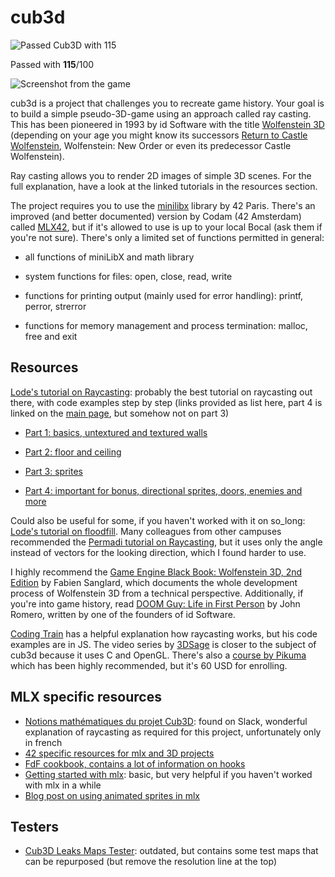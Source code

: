 # cub3d
![Passed Cub3D with 115](https://github.com/byaliego/42-project-badges/blob/main/badges/cub3dm.png)

Passed with **115**/100

![Screenshot from the game](https://github.com/derfleck/cub3d/assets/34111210/aa0ca6c1-745f-4118-9330-829761020c4b)

cub3d is a project that challenges you to recreate game history. Your goal is to build a simple pseudo-3D-game using an approach called ray casting. This has been pioneered in 1993 by id Software with the title [Wolfenstein 3D](https://github.com/id-Software/wolf3d) (depending on your age you might know its successors [Return to Castle Wolfenstein](https://github.com/id-Software/RTCW-SP), Wolfenstein: New Order or even its predecessor Castle Wolfenstein).

Ray casting allows you to render 2D images of simple 3D scenes. For the full explanation, have a look at the linked tutorials in the resources section.

The project requires you to use the [minilibx](https://github.com/42Paris/minilibx-linux) library by 42 Paris. There's an improved (and better documented) version by Codam (42 Amsterdam) called [MLX42](https://github.com/codam-coding-college/MLX42), but if it's allowed to use is up to your local Bocal (ask them if you're not sure). There's only a limited set of functions permitted in general:

- all functions of miniLibX and math library

- system functions for files: open, close, read, write

- functions for printing output (mainly used for error handling): printf, perror, strerror

- functions for memory management and process termination: malloc, free and exit



## Resources

[Lode's tutorial on Raycasting](https://lodev.org/cgtutor/raycasting.html): probably the best tutorial on raycasting out there, with code examples step by step (links provided as list here, part 4 is linked on the [main page](https://lodev.org/cgtutor/), but somehow not on part 3)

- [Part 1: basics, untextured and textured walls](https://lodev.org/cgtutor/raycasting.html)

- [Part 2: floor and ceiling](https://lodev.org/cgtutor/raycasting2.html)

- [Part 3: sprites](https://lodev.org/cgtutor/raycasting3.html)

- [Part 4: important for bonus, directional sprites, doors, enemies and more](https://lodev.org/cgtutor/raycasting4.html)

Could also be useful for some, if you haven't worked with it on so_long: [Lode's tutorial on floodfill](https://lodev.org/cgtutor/floodfill.html). Many colleagues from other campuses recommended the [Permadi tutorial on Raycasting](https://permadi.com/1996/05/ray-casting-tutorial-table-of-contents/), but it uses only the angle instead of vectors for the looking direction, which I found harder to use.

I highly recommend the [Game Engine Black Book: Wolfenstein 3D, 2nd Edition](https://fabiensanglard.net/gebbwolf3d/) by Fabien Sanglard, which documents the whole development process of Wolfenstein 3D from a technical perspective. Additionally, if you're into game history, read [DOOM Guy: Life in First Person](https://romero.com/shop/p/doomguy) by John Romero, written by one of the founders of id Software.

[Coding Train](https://www.youtube.com/watch?v=vYgIKn7iDH8) has a helpful explanation how raycasting works, but his code examples are in JS. The video series by [3DSage](https://www.youtube.com/watch?v=gYRrGTC7GtA) is closer to the subject of cub3d because it uses C and OpenGL. There's also a [course by Pikuma](https://pikuma.com/courses/raycasting-engine-tutorial-algorithm-javascript) which has been highly recommended, but it's 60 USD for enrolling.

## MLX specific resources

- [Notions mathématiques du projet Cub3D](https://docs.google.com/document/d/1tdNYHg3Mfqf8dr8W6Ajs3seUugwtmaQizZ7BzimkXog/edit): found on Slack, wonderful explanation of raycasting as required for this project, unfortunately only in french
- [42 specific resources for mlx and 3D projects](https://github.com/qst0/ft_libgfx)
- [FdF cookbook, contains a lot of information on hooks](https://stackoverflowteams.com/c/42network/questions/164)
- [Getting started with mlx](https://aurelienbrabant.fr/blog/getting-started-with-the-minilibx): basic, but very helpful if you haven't worked with mlx in a while
- [Blog post on using animated sprites in mlx](http://pulgamecanica.herokuapp.com/posts/mlx-animations)


## Testers

- [Cub3D Leaks Maps Tester](https://github.com/mlaraki/cub3D_leaks_maps_tester): outdated, but contains some test maps that can be repurposed (but remove the resolution line at the top)
